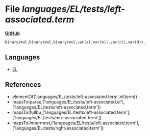 # File _languages/EL/tests/left-associated.term_
**[GitHub](https://github.com/softlang/yas/blob/master/languages/EL/tests/left-associated.term)**
```
binary(mul,binary(mul,binary(mul,var(a),var(b)),var(c)),var(d)).
```

## Languages
* [EL](../languages/EL.md)

## References
* elementOf('languages/EL/tests/left-associated.term',el(term))
* mapsTo(parse,['languages/EL/tests/left-associated.el'],['languages/EL/tests/left-associated.term'])
* mapsTo(fullbu,['languages/EL/tests/left-associated.term'],['languages/EL/tests/mix-associated.term'])
* mapsTo(innermost,['languages/EL/tests/left-associated.term'],['languages/EL/tests/right-associated.term'])
